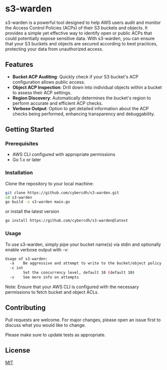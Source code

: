 # s3-warden

s3-warden is a powerful tool designed to help AWS users audit and monitor the Access Control Policies (ACPs) of their S3 buckets and objects. It provides a simple yet effective way to identify open or public ACPs that could potentially expose sensitive data. With s3-warden, you can ensure that your S3 buckets and objects are secured according to best practices, protecting your data from unauthorized access.

## Features

- **Bucket ACP Auditing**: Quickly check if your S3 bucket's ACP configuration allows public access.
- **Object ACP Inspection**: Drill down into individual objects within a bucket to assess their ACP settings.
- **Region Discovery**: Automatically determines the bucket's region to perform accurate and efficient ACP checks.
- **Verbose Output**: Option to get detailed information about the ACP checks being performed, enhancing transparency and debuggability.

## Getting Started

### Prerequisites

- AWS CLI configured with appropriate permissions
- Go 1.x or later

### Installation

Clone the repository to your local machine:

```sh
git clone https://github.com/cybercdh/s3-warden.git
cd s3-warden
go build -o s3-warden main.go
```

or install the latest version

```sh
go install https://github.com/cybercdh/s3-warden@latest
```

### Usage
To use s3-warden, simply pipe your bucket name(s) via stdin and optionally enable verbose output with -v:

```sh
Usage of s3-warden:
  -a	Be aggressive and attempt to write to the bucket/object policy
  -c int
    	Set the concurrency level, default 10 (default 10)
  -v	See more info on attempts
```
Note: Ensure that your AWS CLI is configured with the necessary permissions to fetch bucket and object ACLs.

## Contributing

Pull requests are welcome. For major changes, please open an issue first
to discuss what you would like to change.

Please make sure to update tests as appropriate.

## License

[MIT](https://choosealicense.com/licenses/mit/)